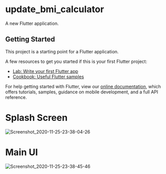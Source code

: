 # update_bmi_calculator

A new Flutter application.

## Getting Started

This project is a starting point for a Flutter application.

A few resources to get you started if this is your first Flutter project:

- [Lab: Write your first Flutter app](https://flutter.dev/docs/get-started/codelab)
- [Cookbook: Useful Flutter samples](https://flutter.dev/docs/cookbook)

For help getting started with Flutter, view our
[online documentation](https://flutter.dev/docs), which offers tutorials,
samples, guidance on mobile development, and a full API reference.

# Splash Screen

![Screenshot_2020-11-25-23-38-04-26](https://user-images.githubusercontent.com/74734657/100269055-c654ec00-2f77-11eb-95bc-e641581e4fd8.png)

# Main UI

![Screenshot_2020-11-25-23-38-45-46](https://user-images.githubusercontent.com/74734657/100269063-c8b74600-2f77-11eb-8df3-a60c85fce0de.png)
